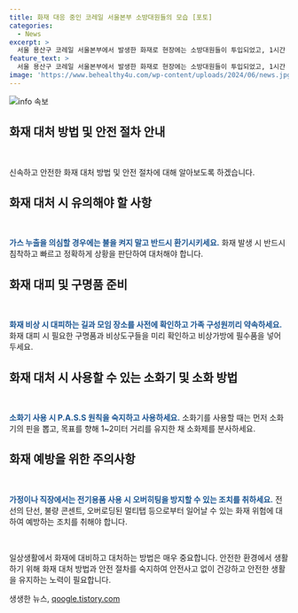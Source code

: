 ```yaml
---
title: 화재 대응 중인 코레일 서울본부 소방대원들의 모습 [포토]
categories:
  - News
excerpt: >
  서울 용산구 코레일 서울본부에서 발생한 화재로 현장에는 소방대원들이 투입되었고, 1시간 20분만에 화재를 소멸했다. 인명 피해는 없는 것으로 알려졌으며, 도로 통제는 순차적으로 해제 중이다. 코레일은 전산 장애로 역 창구 업무에 제약이 있어 모바일 앱을 이용할 것을 당부했다. 소방당국은 화재 원인을 조사 중이며, 불길을 잡은 소방대원들의 치열한 노력에 경의를 표한다.
feature_text: >
  서울 용산구 코레일 서울본부에서 발생한 화재로 현장에는 소방대원들이 투입되었고, 1시간 20분만에 화재를 소멸했다. 인명 피해는 없는 것으로 알려졌으며, 도로 통제는 순차적으로 해제 중이다. 코레일은 전산 장애로 역 창구 업무에 제약이 있어 모바일 앱을 이용할 것을 당부했다. 소방당국은 화재 원인을 조사 중이며, 불길을 잡은 소방대원들의 치열한 노력에 경의를 표한다.
image: 'https://www.behealthy4u.com/wp-content/uploads/2024/06/news.jpg'
---
```


<p><img src="https://www.behealthy4u.com/wp-content/uploads/2024/06/news.jpg" alt="info 속보" /></p>

<h2 data-ke-size="size26">화재 대처 방법 및 안전 절차 안내</h2>

<p data-ke-size="size16">&nbsp;</p>

<p>신속하고 안전한 화재 대처 방법 및 안전 절차에 대해 알아보도록 하겠습니다.</p>

<h2 data-ke-size="size24">화재 대처 시 유의해야 할 사항</h2>

<p data-ke-size="size16">&nbsp;</p>

<p><b><span style="color: #1a5490;">가스 누출을 의심할 경우에는 불을 켜지 말고 반드시 환기시키세요.</span></b>
화재 발생 시 반드시 침착하고 빠르고 정확하게 상황을 판단하여 대처해야 합니다.</p>

<h2 data-ke-size="size24">화재 대피 및 구명품 준비</h2>

<p data-ke-size="size16">&nbsp;</p>

<p><b><span style="color: #1a5490;">화재 비상 시 대피하는 길과 모임 장소를 사전에 확인하고 가족 구성원끼리 약속하세요.</span></b>
화재 대피 시 필요한 구명품과 비상도구들을 미리 확인하고 비상가방에 필수품을 넣어 두세요.</p>

<h2 data-ke-size="size24">화재 대처 시 사용할 수 있는 소화기 및 소화 방법</h2>

<p data-ke-size="size16">&nbsp;</p>

<p><b><span style="color: #1a5490;">소화기 사용 시 P.A.S.S 원칙을 숙지하고 사용하세요.</span></b>
소화기를 사용할 때는 먼저 소화기의 핀을 뽑고, 목표를 향해 1~2미터 거리를 유지한 채 소화제를 분사하세요.</p>

<h2 data-ke-size="size24">화재 예방을 위한 주의사항</h2>

<p data-ke-size="size16">&nbsp;</p>

<p><b><span style="color: #1a5490;">가정이나 직장에서는 전기용품 사용 시 오버히팅을 방지할 수 있는 조치를 취하세요.</span></b>
전선의 단선, 불량 콘센트, 오버로딩된 멀티탭 등으로부터 일어날 수 있는 화재 위험에 대하여 예방하는 조치를 취해야 합니다.</p>

<p data-ke-size="size16">&nbsp;</p>

<p>일상생활에서 화재에 대비하고 대처하는 방법은 매우 중요합니다. 안전한 환경에서 생활하기 위해 화재 대처 방법과 안전 절차를 숙지하여 안전사고 없이 건강하고 안전한 생활을 유지하는 노력이 필요합니다.</p>
생생한 뉴스, <a href="https://qoogle.tistory.com" rel="dofollow">qoogle.tistory.com</a>


